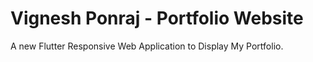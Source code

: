 # Vignesh Ponraj - Portfolio Website

A new Flutter Responsive Web Application to Display My Portfolio. 

